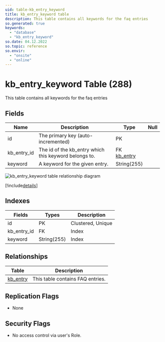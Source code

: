 ```yaml
---
uid: table-kb_entry_keyword
title: kb_entry_keyword table
description: This table contains all keywords for the faq entries
so.generated: true
keywords:
  - "database"
  - "kb_entry_keyword"
so.date: 04.12.2022
so.topic: reference
so.envir:
  - "onsite"
  - "online"
---
```


# kb\_entry\_keyword Table (288)

This table contains all keywords for the faq entries

## Fields

| Name | Description | Type | Null |
|------|-------------|------|:----:|
|id|The primary key (auto-incremented)|PK| |
|kb\_entry\_id|The id of the kb_entry which this keyword belongs to.|FK [kb_entry](kb-entry.md)| |
|keyword|A keyword for the given entry.|String(255)| |

![kb_entry_keyword table relationship diagram](./media/kb_entry_keyword.png)

[!include[details](./includes/kb-entry-keyword.md)]

## Indexes

| Fields | Types | Description |
|--------|-------|-------------|
|id |PK |Clustered, Unique |
|kb\_entry\_id |FK |Index |
|keyword |String(255) |Index |

## Relationships

| Table|  Description |
|------|-------------|
|[kb\_entry](kb-entry.md)  |This table contains FAQ entries. |

## Replication Flags

* None

## Security Flags

* No access control via user's Role.
